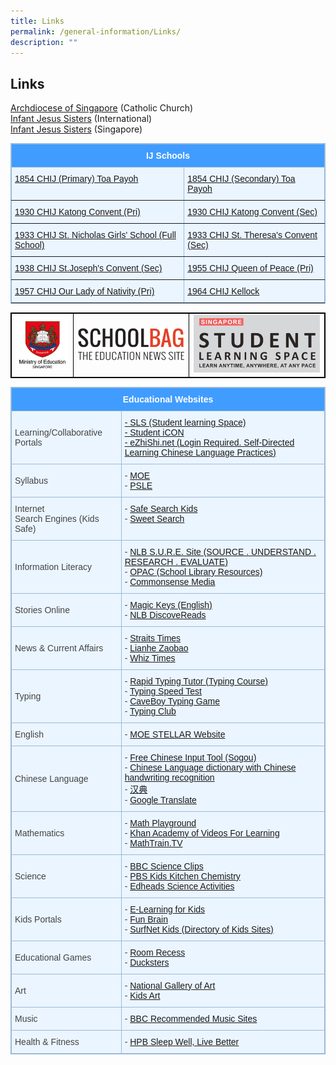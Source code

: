 ```yaml
---
title: Links
permalink: /general-information/Links/
description: ""
---
```

## Links

[Archdiocese of Singapore](https://www.catholic.sg/)&nbsp;(Catholic Church)  
[Infant Jesus Sisters](http://infantjesussisters.org/)&nbsp;(International)  
[Infant Jesus Sisters](http://chij-sisters.org/)&nbsp;(Singapore)

<style type="text/css">table, th{ border: 1px solid black; } 
td { border: 1px solid black; } 
.tg  {border-collapse:collapse;border-color:#9ABAD9;border-spacing:0;}
.tg td{background-color:#EBF5FF;border-color:#9ABAD9;border-style:solid;border-width:1px;color:#444;
  font-family:Arial, sans-serif;font-size:14px;overflow:hidden;padding:10px 5px;word-break:normal;}
.tg th{background-color:#409cff;border-color:#9ABAD9;border-style:solid;border-width:1px;color:#fff;
  font-family:Arial, sans-serif;font-size:14px;font-weight:normal;overflow:hidden;padding:10px 5px;word-break:normal;}
.tg .tg-7btt{border-color:inherit;font-weight:bold;text-align:center;vertical-align:top}
.tg .tg-0pky{border-color:inherit;text-align:left;vertical-align:top}
</style>
<table class="tg">
<thead>
  <tr>
    <th colspan="2" class="tg-7btt">IJ Schools</th>
  </tr>
</thead>
<tbody>
  <tr>
    <td class="tg-0pky"><a rel="noopener noreferrer" target="_blank" href="https://www.chijpritoapayoh.moe.edu.sg/">1854 CHIJ (Primary) Toa Payoh</a></td>
    <td class="tg-0pky"><a rel="noopener noreferrer" target="_blank" href="https://www.chijsec.edu.sg/">1854 CHIJ (Secondary) Toa Payoh</a></td>
  </tr>
  <tr>
    <td class="tg-0pky"><a rel="noopener noreferrer" target="_blank" href="https://www.chijkcp.moe.edu.sg/">1930 CHIJ Katong Convent (Pri)</a></td>
    <td class="tg-0pky"><a rel="noopener noreferrer" target="_blank" href="https://www.chijkatongconvent.moe.edu.sg/">1930 CHIJ Katong Convent (Sec)</a></td>
  </tr>
  <tr>
    <td class="tg-0pky"><a rel="noopener noreferrer" target="_blank" href="https://chijstnicholasgirls.moe.edu.sg/">1933 CHIJ St. Nicholas Girls' School (Full School)</a></td>
    <td class="tg-0pky"><a rel="noopener noreferrer" target="_blank" href="https://chijsttheresasconvent.moe.edu.sg/">1933 CHIJ St. Theresa's Convent (Sec)</a></td>
  </tr>
  <tr>
    <td class="tg-0pky"><a rel="noopener noreferrer" target="_blank" href="https://chijstjosephsconvent.moe.edu.sg/">1938 CHIJ St.Joseph's Convent (Sec)</a></td>
    <td class="tg-0pky"><a rel="noopener noreferrer" target="_blank" href="https://chijourladyqueenofpeace.moe.edu.sg/">1955 CHIJ Queen of Peace (Pri)</a></td>
  </tr>
  <tr>
    <td class="tg-0pky"><a rel="noopener noreferrer" target="_blank" href="https://chijourladyofthenativity.moe.edu.sg/">1957 CHIJ Our Lady of Nativity (Pri)</a></td>
    <td class="tg-0pky"><a rel="noopener noreferrer" target="_blank" href="https://chijkellock.moe.edu.sg/">1964 CHIJ Kellock</a></td>
  </tr>
</tbody>
</table>




|  |  |  |
| -------- | -------- | -------- |
| <a href="https://www.moe.gov.sg/"><img src="/images/logo-moe.jpeg"> </a>     | <a href="https://www.schoolbag.edu.sg/"><img src="/images/School%20Bag.png"> </a>     |    <a href="https://vle.learning.moe.edu.sg/login"><img src="/images/SLS_logo.png"> </a>   |

<style type="text/css">
.tg  {border-collapse:collapse;border-color:#9ABAD9;border-spacing:0;}
.tg td{background-color:#EBF5FF;border-color:#9ABAD9;border-style:solid;border-width:1px;color:#444;
  font-family:Arial, sans-serif;font-size:14px;overflow:hidden;padding:10px 5px;word-break:normal;}
.tg th{background-color:#409cff;border-color:#9ABAD9;border-style:solid;border-width:1px;color:#fff;
  font-family:Arial, sans-serif;font-size:14px;font-weight:normal;overflow:hidden;padding:10px 5px;word-break:normal;}
.tg .tg-cly1{text-align:left;vertical-align:middle}
.tg .tg-amwm{font-weight:bold;text-align:center;vertical-align:top}
.tg .tg-0lax{text-align:left;vertical-align:top}
</style>
<table class="tg">
<thead>
  <tr>
    <th class="tg-amwm" colspan="2">Educational Websites</th>
  </tr>
</thead>
<tbody>
  <tr>
    <td class="tg-cly1">Learning/Collaborative Portals</td>
    <td class="tg-0lax"><a href="https://vle.learning.moe.edu.sg/login" target="_blank" rel="noopener noreferrer">- SLS (Student learning Space)</a><br><a href="https://workspace.google.com/dashboard" target="_blank" rel="noopener noreferrer">- Student iCON</a><br><a href="https://www.ezhishi.net/contents/" target="_blank" rel="noopener noreferrer">- eZhiShi.net (Login Required. Self-Directed Learning Chinese Language Practices)</a></td>
  </tr>
  <tr>
    <td class="tg-cly1">Syllabus</td>
    <td class="tg-0lax">- <a href="https://www.moe.gov.sg/careers/become-teachers/syllabus" target="_blank" rel="noopener noreferrer">MOE</a><br>- <a href="https://www.seab.gov.sg/" target="_blank" rel="noopener noreferrer">PSLE</a></td>
  </tr>
  <tr>
    <td class="tg-cly1">Internet <br>Search Engines (Kids Safe)</td>
    <td class="tg-0lax">- <a href="https://www.safesearchkids.com/" target="_blank" rel="noopener noreferrer">Safe Search Kids</a><br>- <a href="https://www.sweetsearch.com/" target="_blank" rel="noopener noreferrer">Sweet Search</a></td>
  </tr>
  <tr>
    <td class="tg-cly1">Information Literacy</td>
    <td class="tg-0lax"> - <a href="https://sure.nlb.gov.sg/" target="_blank" rel="noopener noreferrer">NLB S.U.R.E. Site (SOURCE . UNDERSTAND . RESEARCH . EVALUATE)</a><br>- <a href="https://schoolibrary.moe.edu.sg/chijourladyofgoodcounsel/cgi-bin/spydus.exe/MSGTRN/WPAC/HOME" target="_blank" rel="noopener noreferrer">OPAC (School Library Resources) </a><br>- <a href="https://www.commonsensemedia.org/articles/how-to-spot-fake-news-and-teach-kids-to-be-media-savvy" target="_blank" rel="noopener noreferrer">Commonsense Media</a></td>
  </tr>
  <tr>
    <td class="tg-cly1">Stories Online</td>
    <td class="tg-0lax">- <a href="http://www.magickeys.com/books/" target="_blank" rel="noopener noreferrer">Magic Keys (English)</a><br>- <a href="https://www.nlb.gov.sg/main/home" target="_blank" rel="noopener noreferrer">NLB DiscoveReads</a></td>
  </tr>
  <tr>
    <td class="tg-cly1">News &amp; Current Affairs</td>
    <td class="tg-0lax">- <a href="https://www.straitstimes.com/" target="_blank" rel="noopener noreferrer">Straits Times</a><br>- <a href="https://www.zaobao.com.sg/" target="_blank" rel="noopener noreferrer">Lianhe Zaobao</a><br>- <a href="http://whiztimes.com/" target="_blank" rel="noopener noreferrer">Whiz Times</a></td>
  </tr>
  <tr>
    <td class="tg-cly1">Typing</td>
    <td class="tg-0lax">- <a href="https://rapidtyping.com/downloads.html" target="_blank" rel="noopener noreferrer">Rapid Typing Tutor (Typing Course)</a><br>- <a href="https://www.roomrecess.com/mobile/WPM/play.html" target="_blank" rel="noopener noreferrer">Typing Speed Test</a><br>- <a href="http://www.roomrecess.com/mobile/CaveboyKeyboarding/play.html" target="_blank" rel="noopener noreferrer">CaveBoy Typing Game</a><br>- <a href="https://www.typingclub.com/sportal/" target="_blank" rel="noopener noreferrer">Typing Club</a></td>
  </tr>
  <tr>
    <td class="tg-cly1">English</td>
    <td class="tg-0lax">- <a href="http://www.stellarliteracy.sg/" target="_blank" rel="noopener noreferrer">MOE STELLAR Website</a></td>
  </tr>
  <tr>
    <td class="tg-cly1">Chinese Language</td>
    <td class="tg-0lax">- <a href="https://shurufa.sogou.com/" target="_blank" rel="noopener noreferrer">Free Chinese Input Tool (Sogou)</a><br>- <a href="https://dict.youdao.com/" target="_blank" rel="noopener noreferrer">Chinese Language dictionary with Chinese handwriting recognition</a><br>- <a href="https://www.zdic.net/" target="_blank" rel="noopener noreferrer">汉典</a><br>- <a href="https://translate.google.com/#" target="_blank" rel="noopener noreferrer">Google Translate</a></td>
  </tr>
  <tr>
    <td class="tg-cly1">Mathematics</td>
    <td class="tg-0lax">- <a href="https://www.mathplayground.com/" target="_blank" rel="noopener noreferrer">Math Playground</a><br>- <a href="https://www.khanacademy.org/" target="_blank" rel="noopener noreferrer">Khan Academy of Videos For Learning</a><br>- <a href="http://mathtrain.tv/" target="_blank" rel="noopener noreferrer">MathTrain.TV</a></td>
  </tr>
  <tr>
    <td class="tg-cly1">Science</td>
    <td class="tg-0lax">- <a href="https://www.bbc.co.uk/schools/410.shtml" target="_blank" rel="noopener noreferrer">BBC Science Clips</a><br>- <a href="https://pbskids.org/retired/zoom/" target="_blank" rel="noopener noreferrer">PBS Kids Kitchen Chemistry</a><br>- <a href="http://edheads.org/?" target="_blank" rel="noopener noreferrer">Edheads Science Activities</a></td>
  </tr>
  <tr>
    <td class="tg-cly1">Kids Portals</td>
    <td class="tg-0lax">- <a href="https://www.e-learningforkids.org/" target="_blank" rel="noopener noreferrer">E-Learning for Kids</a><br>- <a href="https://www.funbrain.com/games" target="_blank" rel="noopener noreferrer">Fun Brain</a><br>- <a href="https://www.surfnetkids.com/" target="_blank" rel="noopener noreferrer">SurfNet Kids (Directory of Kids Sites)</a></td>
  </tr>
  <tr>
    <td class="tg-cly1">Educational Games</td>
    <td class="tg-0lax">- <a href="http://www.roomrecess.com/" target="_blank" rel="noopener noreferrer">Room Recess</a><br>- <a href="https://www.ducksters.com/games/" target="_blank" rel="noopener noreferrer">Ducksters</a></td>
  </tr>
  <tr>
    <td class="tg-cly1">Art</td>
    <td class="tg-0lax">- <a href="https://www.nga.gov/learn/kids-app.html" target="_blank" rel="noopener noreferrer">National Gallery of Art</a><br>- <a href="https://kidsart.com/free-resources/top-ten-art-lists/top-ten-online-art-museums-kids/" target="_blank" rel="noopener noreferrer">Kids Art</a></td>
  </tr>
  <tr>
    <td class="tg-0lax">Music</td>
    <td class="tg-0lax">- <a href="https://www.bbc.co.uk/schools/410.shtml" target="_blank" rel="noopener noreferrer">BBC Recommended Music Sites</a></td>
  </tr>
  <tr>
    <td class="tg-0lax">Health &amp; Fitness</td>
    <td class="tg-0lax">- <a href="https://www.healthhub.sg/programmes/117/goodsleep" target="_blank" rel="noopener noreferrer">HPB Sleep Well, Live Better</a></td>
  </tr>
</tbody>
</table>